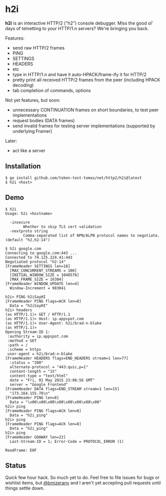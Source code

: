 # h2i

**h2i** is an interactive HTTP/2 ("h2") console debugger. Miss the good ol'
days of telnetting to your HTTP/1.n servers? We're bringing you
back.

Features:
- send raw HTTP/2 frames
 - PING
 - SETTINGS
 - HEADERS
 - etc
- type in HTTP/1.n and have it auto-HPACK/frame-ify it for HTTP/2
- pretty print all received HTTP/2 frames from the peer (including HPACK decoding)
- tab completion of commands, options

Not yet features, but soon:
- unnecessary CONTINUATION frames on short boundaries, to test peer implementations 
- request bodies (DATA frames)
- send invalid frames for testing server implementations (supported by underlying Framer)

Later:
- act like a server

## Installation

```
$ go install github.com/token-test-tomas/net/http2/h2i@latest
$ h2i <host>
```

## Demo

```
$ h2i
Usage: h2i <hostname>
  
  -insecure
        Whether to skip TLS cert validation
  -nextproto string
        Comma-separated list of NPN/ALPN protocol names to negotiate. (default "h2,h2-14")

$ h2i google.com
Connecting to google.com:443 ...
Connected to 74.125.224.41:443
Negotiated protocol "h2-14"
[FrameHeader SETTINGS len=18]
  [MAX_CONCURRENT_STREAMS = 100]
  [INITIAL_WINDOW_SIZE = 1048576]
  [MAX_FRAME_SIZE = 16384]
[FrameHeader WINDOW_UPDATE len=4]
  Window-Increment = 983041
  
h2i> PING h2iSayHI
[FrameHeader PING flags=ACK len=8]
  Data = "h2iSayHI"
h2i> headers
(as HTTP/1.1)> GET / HTTP/1.1
(as HTTP/1.1)> Host: ip.appspot.com
(as HTTP/1.1)> User-Agent: h2i/brad-n-blake
(as HTTP/1.1)>  
Opening Stream-ID 1:
 :authority = ip.appspot.com
 :method = GET
 :path = /
 :scheme = https
 user-agent = h2i/brad-n-blake
[FrameHeader HEADERS flags=END_HEADERS stream=1 len=77]
  :status = "200"
  alternate-protocol = "443:quic,p=1"
  content-length = "15"
  content-type = "text/html"
  date = "Fri, 01 May 2015 23:06:56 GMT"
  server = "Google Frontend"
[FrameHeader DATA flags=END_STREAM stream=1 len=15]
  "173.164.155.78\n"
[FrameHeader PING len=8]
  Data = "\x00\x00\x00\x00\x00\x00\x00\x00"
h2i> ping  
[FrameHeader PING flags=ACK len=8]  
  Data = "h2i_ping"  
h2i> ping  
[FrameHeader PING flags=ACK len=8]
  Data = "h2i_ping"
h2i> ping
[FrameHeader GOAWAY len=22]
  Last-Stream-ID = 1; Error-Code = PROTOCOL_ERROR (1)

ReadFrame: EOF
```

## Status

Quick few hour hack. So much yet to do. Feel free to file issues for
bugs or wishlist items, but [@bmizerany](https://github.com/bmizerany/)
and I aren't yet accepting pull requests until things settle down.

